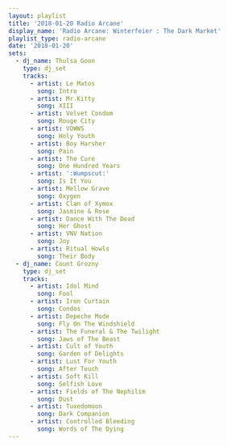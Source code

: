 ```yaml
---
layout: playlist
title: '2018-01-20 Radio Arcane'
display_name: 'Radio Arcane: Winterfeier : The Dark Market'
playlist_type: radio-arcane
date: '2018-01-20'
sets:
  - dj_name: Thulsa Goon
    type: dj_set
    tracks:
      - artist: Le Matos
        song: Intro
      - artist: Mr.Kitty
        song: XIII
      - artist: Velvet Condom
        song: Rouge City
      - artist: VOWWS
        song: Holy Youth
      - artist: Boy Harsher
        song: Pain
      - artist: The Cure
        song: One Hundred Years
      - artist: ':Wumpscut:'
        song: Is It You
      - artist: Mellow Grave
        song: Oxygen
      - artist: Clan of Xymox
        song: Jasmine & Rose
      - artist: Dance With The Dead
        song: Her Ghost
      - artist: VNV Nation
        song: Joy
      - artist: Ritual Howls
        song: Their Body
  - dj_name: Count Grozny
    type: dj_set
    tracks:
      - artist: Idol Mind
        song: Fool
      - artist: Iron Curtain
        song: Condos
      - artist: Depeche Mode
        song: Fly On The Windshield
      - artist: The Funeral & The Twilight
        song: Jaws of The Beast
      - artist: Cult of Youth
        song: Garden of Delights
      - artist: Lust For Youth
        song: After Touch
      - artist: Soft Kill
        song: Selfish Love
      - artist: Fields of The Nephilim
        song: Dust
      - artist: Tuxedomoon
        song: Dark Companion
      - artist: Controlled Bleeding
        song: Words of The Dying
---
```

